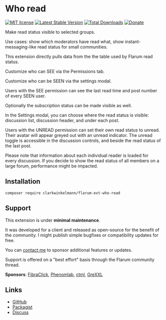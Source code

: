 # Who read

[![MIT license](https://img.shields.io/badge/license-MIT-blue.svg)](https://github.com/clarkwinkelmann/flarum-ext-who-read/blob/master/LICENSE.md) [![Latest Stable Version](https://img.shields.io/packagist/v/clarkwinkelmann/flarum-ext-who-read.svg)](https://packagist.org/packages/clarkwinkelmann/flarum-ext-who-read) [![Total Downloads](https://img.shields.io/packagist/dt/clarkwinkelmann/flarum-ext-who-read.svg)](https://packagist.org/packages/clarkwinkelmann/flarum-ext-who-read) [![Donate](https://img.shields.io/badge/paypal-donate-yellow.svg)](https://www.paypal.me/clarkwinkelmann)

Make read status visible to selected groups.

Use cases: show which moderators have read what, show instant-messaging-like read status for small communities.

This extension directly pulls data from the the table used by Flarum read status.

Customize who can SEE via the Permissions tab.

Customize who can be SEEN via the settings modal.

Users with the SEE permission can see the last read time and post number of every SEEN user.

Optionally the subscription status can be made visible as well.

In the Settings modal, you can choose where the read status is visible: discussion list, discussion header, and under each post.

Users with the UNREAD permission can set their own read status to unread.
Their avatar will appear greyed out with an unread indicator.
The unread toggle is accessible in the discussion controls, and beside the read status of the last post.

Please note that information about each individual reader is loaded for every discussion.
If you decide to show the read status of all members on a large forum, performance might be impacted.

## Installation

    composer require clarkwinkelmann/flarum-ext-who-read

## Support

This extension is under **minimal maintenance**.

It was developed for a client and released as open-source for the benefit of the community.
I might publish simple bugfixes or compatibility updates for free.

You can [contact me](https://clarkwinkelmann.com/flarum) to sponsor additional features or updates.

Support is offered on a "best effort" basis through the Flarum community thread.

**Sponsors**: [FibraClick](https://forum.fibra.click), [Phenomlab](https://phenomlab.net/), [ctml](https://discuss.flarum.org/u/ctml), [GreXXL](https://www.flarumde.com/)

## Links

- [GitHub](https://github.com/clarkwinkelmann/flarum-ext-who-read)
- [Packagist](https://packagist.org/packages/clarkwinkelmann/flarum-ext-who-read)
- [Discuss](https://discuss.flarum.org/d/23066)
